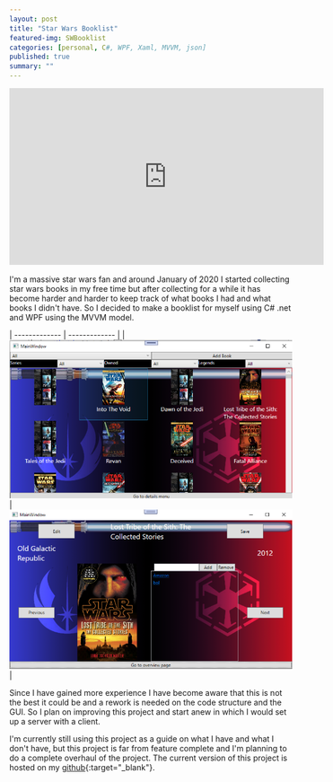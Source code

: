 ```yaml
---
layout: post
title: "Star Wars Booklist"
featured-img: SWBooklist
categories: [personal, C#, WPF, Xaml, MVVM, json]
published: true
summary: ""
---
```


<p align="center"><iframe width="560" height="315" src="https://www.youtube.com/embed/uboimpDMh_Q" frameborder="0" allow="accelerometer; autoplay; encrypted-media; gyroscope; picture-in-picture" allowfullscreen></iframe></p>

I'm a massive star wars fan and around January of 2020 I started collecting star wars books in my free time but after collecting for a while it has become harder and harder to keep track of what books I had and what books I didn't have. So I decided to make a booklist for myself using C# .net and WPF using the MVVM model.

| ------------- | ------------- |
| ![](../assets/img/posts/SWBooklist/Booklist%20General%20pannel.png)  | ![](../assets/img/posts/SWBooklist/Booklist%20detail%20pannel.png)  |

Since I have gained more experience I have become aware that this is not the best it could be and a rework is needed on the code structure and the GUI. So I plan on improving this project and start anew in which I would set up a server with a client.

I'm currently still using this project as a guide on what I have and what I don't have, but this project is far from feature complete and I'm planning to do a complete overhaul of the project.
The current version of this project is hosted on my [github](https://github.com/EnriqueBrosse/Booklist){:target="_blank"}. 

